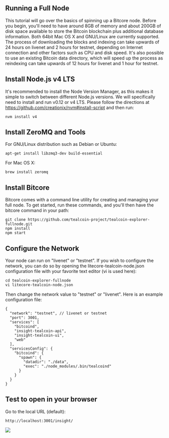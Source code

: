 ## Running a Full Node
This tutorial will go over the basics of spinning up a Bitcore node. Before you begin, you'll need to have around 8GB of memory and about 200GB of disk space available to store the Bitcoin blockchain plus additional database information. Both 64bit Mac OS X and GNU/Linux are currently supported. The process of downloading the blocks and indexing can take upwards of 24 hours on livenet and 2 hours for testnet, depending on Internet connection and other factors such as CPU and disk speed. It's also possible to use an existing Bitcoin data directory, which will speed up the process as reindexing can take upwards of 12 hours for livenet and 1 hour for testnet.

## Install Node.js v4 LTS

It's recommended to install the Node Version Manager, as this makes it simple to switch between different Node.js versions. We will specifically need to install and run v0.12 or v4 LTS. Please follow the directions at https://github.com/creationix/nvm#install-script and then run:

```
nvm install v4
```

## Install ZeroMQ and Tools

For GNU/Linux distribution such as Debian or Ubuntu:

```
apt-get install libzmq3-dev build-essential
```

For Mac OS X:

```
brew install zeromq
```

## Install Bitcore

Bitcore comes with a command line utility for creating and managing your full node. To get started, run these commands, and you'll then have the bitcore command in your path:

```
git clone https://github.com/tealcoin-project/tealcoin-explorer-fullnode.git
npm install
npm start
```

## Configure the Network

Your node can run on "livenet" or "testnet". If you wish to configure the network, you can do so by opening the  litecore-tealcoin-node.json configuration file with your favorite text editor (vi is used here):

```
cd tealcoin-explorer-fullnode
vi litecore-tealcoin-node.json
```
Then change the network value to "testnet" or "livenet". Here is an example configuration file:

```
{
  "network": "testnet", // livenet or testnet
  "port": 3001,
  "services": [
    "bitcoind",
    "insight-tealcoin-api",
    "insight-tealcoin-ui",
    "web"
  ],
  "servicesConfig": {
    "bitcoind": {
      "spawn": {
        "datadir": "./data",
        "exec": "./node_modules/.bin/tealcoind"
      }
    }
  }
}
```

## Test to open in your browser

Go to the local URL (default):

```
http://localhost:3001/insight/
```

<img src="https://bitcore.io/images/guides/full-node/insight.d1fa5ecc.png">
